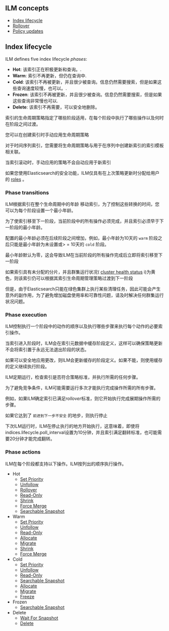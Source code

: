 ## ILM concepts

- [Index lifecycle](https://www.elastic.co/guide/en/elasticsearch/reference/7.17/ilm-index-lifecycle.html)
- [Rollover](https://www.elastic.co/guide/en/elasticsearch/reference/7.17/index-rollover.html)
- [Policy updates](https://www.elastic.co/guide/en/elasticsearch/reference/7.17/update-lifecycle-policy.html)





## Index lifecycle

ILM defines five index lifecycle *phases*:

- **Hot**: 该索引正在积极更新和查询。.
- **Warm**: 索引不再更新，但仍在查询中.
- **Cold**: 该索引不再被更新，并且很少被查询。信息仍然需要搜索，但是如果这些查询速度较慢，也可以。.
- **Frozen**: 该索引不再被更新，并且很少被查询。信息仍然需要搜索，但是如果这些查询非常慢也可以.
- **Delete**: 该索引不再需要，可以安全地删除。

索引的生命周期策略指定了哪些阶段适用，在每个阶段中执行了哪些操作以及何时在阶段之间过渡。

您可以在创建索引时手动应用生命周期策略

对于时间序列索引，您需要将生命周期策略与用于在序列中创建新索引的索引模板相关联。

当索引滚动时，手动应用的策略不会自动应用于新索引

如果您使用Elasticsearch的安全功能，ILM仅具有在上次策略更新时分配给用户的 [roles](https://www.elastic.co/guide/en/elasticsearch/reference/7.17/defining-roles.html) 。



### Phase transitions

ILM根据索引在整个生命周期中的年龄 移动索引，为了控制这些转换的时间，您可以为每个阶段设置一个最小年龄。

为了使索引移至下一阶段，当前阶段中的所有操作必须完成，并且索引必须早于下一阶段的最小年龄。



配置的最小年龄必须在后续阶段之间增加，例如，最小年龄为10天的 `warm` 阶段之后只能是最小年龄为未设置或> = 10天的 `cold` 阶段。

最小年龄默认为零，这会导致ILM在当前阶段的所有操作完成后立即将索引移至下一阶段

如果索引具有未分配的分片，并且群集运行状况( [cluster health status](https://www.elastic.co/guide/en/elasticsearch/reference/7.17/cluster-health.html) i)为黄色，则该索引仍可以根据其索引生命周期管理策略过渡到下一阶段



但是，由于Elasticsearch只能在绿色集群上执行某些清理任务，因此可能会产生意外的副作用，为了避免增加磁盘使用率和可靠性问题，请及时解决任何群集运行状况问题。



### Phase execution



ILM控制执行一个阶段中的动作的顺序以及执行哪些步骤来执行每个动作的必要索引操作。

当索引进入阶段时，ILM会在索引元数据中缓存阶段定义，这样可以确保策略更新不会将索引置于永远无法退出阶段的状态。

如果可以安全地应用更改，则ILM会更新缓存的阶段定义。如果不能，则使用缓存的定义继续执行阶段。

ILM定期运行，检查索引是否符合策略标准，并执行所需的任何步骤。

为了避免竞争条件，ILM可能需要运行多次才能执行完成操作所需的所有步骤。

例如，如果ILM确定索引已满足*rollover*标准，则它开始执行完成展期操作所需的步骤。

如果它达到了  `前进到下一步不安全` 的地步，则执行停止

下次ILM运行时，ILM在停止执行的地方开始执行，这意味着，即使将indices.lifecycle.poll_interval设置为10分钟，并且索引满足翻转标准，也可能需要20分钟才能完成翻转。



### Phase actions

ILM在每个阶段都支持以下操作。ILM按列出的顺序执行操作。

- Hot
  - [Set Priority](https://www.elastic.co/guide/en/elasticsearch/reference/7.17/ilm-set-priority.html)
  - [Unfollow](https://www.elastic.co/guide/en/elasticsearch/reference/7.17/ilm-unfollow.html)
  - [Rollover](https://www.elastic.co/guide/en/elasticsearch/reference/7.17/ilm-rollover.html)
  - [Read-Only](https://www.elastic.co/guide/en/elasticsearch/reference/7.17/ilm-readonly.html)
  - [Shrink](https://www.elastic.co/guide/en/elasticsearch/reference/7.17/ilm-shrink.html)
  - [Force Merge](https://www.elastic.co/guide/en/elasticsearch/reference/7.17/ilm-forcemerge.html)
  - [Searchable Snapshot](https://www.elastic.co/guide/en/elasticsearch/reference/7.17/ilm-searchable-snapshot.html)
- Warm
  - [Set Priority](https://www.elastic.co/guide/en/elasticsearch/reference/7.17/ilm-set-priority.html)
  - [Unfollow](https://www.elastic.co/guide/en/elasticsearch/reference/7.17/ilm-unfollow.html)
  - [Read-Only](https://www.elastic.co/guide/en/elasticsearch/reference/7.17/ilm-readonly.html)
  - [Allocate](https://www.elastic.co/guide/en/elasticsearch/reference/7.17/ilm-allocate.html)
  - [Migrate](https://www.elastic.co/guide/en/elasticsearch/reference/7.17/ilm-migrate.html)
  - [Shrink](https://www.elastic.co/guide/en/elasticsearch/reference/7.17/ilm-shrink.html)
  - [Force Merge](https://www.elastic.co/guide/en/elasticsearch/reference/7.17/ilm-forcemerge.html)
- Cold
  - [Set Priority](https://www.elastic.co/guide/en/elasticsearch/reference/7.17/ilm-set-priority.html)
  - [Unfollow](https://www.elastic.co/guide/en/elasticsearch/reference/7.17/ilm-unfollow.html)
  - [Read-Only](https://www.elastic.co/guide/en/elasticsearch/reference/7.17/ilm-readonly.html)
  - [Searchable Snapshot](https://www.elastic.co/guide/en/elasticsearch/reference/7.17/ilm-searchable-snapshot.html)
  - [Allocate](https://www.elastic.co/guide/en/elasticsearch/reference/7.17/ilm-allocate.html)
  - [Migrate](https://www.elastic.co/guide/en/elasticsearch/reference/7.17/ilm-migrate.html)
  - [Freeze](https://www.elastic.co/guide/en/elasticsearch/reference/7.17/ilm-freeze.html)
- Frozen
  - [Searchable Snapshot](https://www.elastic.co/guide/en/elasticsearch/reference/7.17/ilm-searchable-snapshot.html)
- Delete
  - [Wait For Snapshot](https://www.elastic.co/guide/en/elasticsearch/reference/7.17/ilm-wait-for-snapshot.html)
  - [Delete](https://www.elastic.co/guide/en/elasticsearch/reference/7.17/ilm-delete.html)